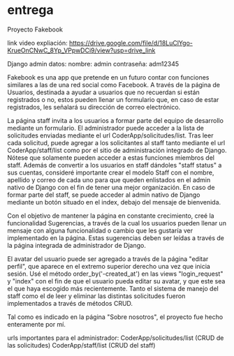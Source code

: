 # entrega
Proyecto Fakebook

link video expliación: https://drive.google.com/file/d/18LuClYgo-KrueOnCNwC_8Yp_VPpwDCi9/view?usp=drive_link

Django admin datos:
        nombre: admin
        contraseña: adm12345

Fakebook es una app que pretende en un futuro contar con funciones similares a las de una red social como Facebook. A través de la página de Usuarios, destinada a ayudar a usuarios que no recuerdan si están registrados o no, estos pueden llenar un formulario que, en caso de estar registrados, les señalará su dirección de correo electrónico.

La página staff invita a los usuarios a formar parte del equipo de desarrollo mediante un formulario. El administrador puede acceder a la lista de solicitudes enviadas mediante el url CoderApp/solicitudes/list. Tras leer cada solicitud, puede agregar a los solicitantes al staff tanto mediante el url CoderApp/staff/list como por el sitio de administración integrado de Django. Nótese que solamente pueden acceder a estas funciones miembros del staff. Además de convertir a los usuarios en staff dándoles "staff status" a sus cuentas, consideré importante crear el modelo Staff con el nombre, apellido y correo de cada uno para que queden enlistados en el admin nativo de Django con el fin de tener una mejor organización. En caso de formar parte del staff, se puede acceder al admin nativo de Django mediante un botón situado en el index, debajo del mensaje de bienvenida.

Con el objetivo de mantener la página en constante crecimiento, creé la funcionalidad Sugerencias, a través de la cual los usuarios pueden llenar un mensaje con alguna funcionalidad o cambio que les gustaría ver implementado en la página. Estas sugerencias deben ser leídas a través de la página integrada de administrador de Django. 

El avatar del usuario puede ser agregado a través de la página "editar perfil", que aparece en el extremo superior derecho una vez que inicia sesión. Usé el método order_by('-created_at') en las views "login_request" y "index" con el fin de que el usuario pueda editar su avatar, y que este sea el que haya escogido más recientemente. Tanto el sistema de manejo del staff como el de leer y eliminar las distintas solicitudes fueron implementados a través de métodos CRUD.

Tal como es indicado en la página "Sobre nosotros", el proyecto fue hecho enteramente por mí.

urls importantes para el administrador: CoderApp/solicitudes/list (CRUD de las solicitudes)
                                        CoderApp/staff/list (CRUD del staff)
                                         